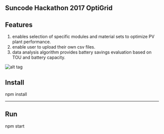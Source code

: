 Suncode Hackathon 2017
OptiGrid
---

Features
---
1. enables selection of specific modules and material sets to optimize PV plant performance.
2. enable user to upload their own csv files.
3. data analysis algorithm provides battery savings evaluation based on TOU and battery capacity.

![alt tag](http://res.cloudinary.com/dn4vqx2gu/image/upload/v1491808941/github/suncode2017/suncodeDemo1.gif)

Install
---
npm install

---
Run
---
npm start

